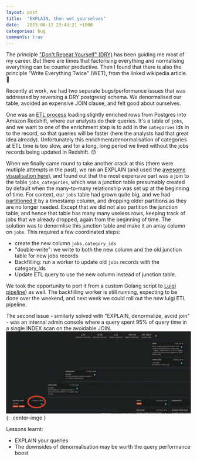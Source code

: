 ```yaml
---
layout: post
title:  "EXPLAIN, then wet yourselves"
date:   2023-08-12 23:43:21 +1000
categories: bug 
comments: true
---
```


The principle ["Don't Repeat Yourself" (DRY)](https://en.wikipedia.org/wiki/Don%27t_repeat_yourself) has been guiding me most of my career. 
But there are times that factorising everything and normalising everything can be counter productive. 
Then I found that there is also the principle "Write Everything Twice" (WET), from the linked wikipedia article. 🤣

Recently at work, we had two separate bugs/performance issues that was addressed by reversing a DRY postgresql schema.
We denormalised our table, avoided an expensive JOIN clause, and felt good about ourselves.

One was an [ETL process](https://en.wikipedia.org/wiki/Extract,_transform,_load) loading slightly enriched rows from Postgres into Amazon Redshift, where our analysts do their queries.
It's a table of `jobs`, and we want to one of the enrichment step is to add in the `categories` ids in to the record, so that queries will be faster (here the analysts had that great idea already).
Unfortunately this enrichment/denormalisation of categories at ETL time is too slow, and for a long, long period we lived without the jobs records being updated in Redshift. 😔 

When we finally came round to take another crack at this (there were mutliple attempts in the past), we ran an EXPLAIN (and used the [awesome visualisation here](https://tatiyants.com/pev)), and found out that the most expensive part was a join to the table `jobs_categories`, which was a junction table presumably created by default when the many-to-many relationship was set up at the beginning of time. 
For context, our `jobs` table had grown quite big, and we had [partitioned it](https://www.postgresql.org/docs/current/ddl-partitioning.html) by a timestamp column, and dropping older partitions as they are no longer needed. 
Except that we did not also partition the junction table, and hence that table has many many useless rows, keeping track of jobs that we already dropped, again from the beginning of time.
The solution was to denormlise this junction table and make it an array column on `jobs`. This required a few coordinated steps:
- create the new column `jobs.category_ids`
- "double-write": we write to both the new column and the old junction table for new jobs records
- Backfilling: run a worker to update old `jobs` records with the category_ids 
- Update ETL query to use the new column instead of junction table.

We took the opportunity to port it from a custom Golang script to [Luigi pipeline](https://luigi.readthedocs.io/)) as well. The backfilling worker is still running, expecting to be done over the weekend, and next week we could roll out the new luigi ETL pipeline.

The second issue - similarly solved with "EXPLAIN, denormalize, avoid join" - was an internal admin console where a query spent 95% of query time in a single INDEX scan on the avoidable JOIN.
![a single slow join](/images/slow-join.png){: .center-imge }

Lessons learnt: 
- EXPLAIN your queries
- The downsides of denormalisation may be worth the query performance boost
